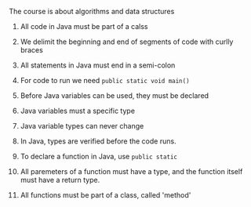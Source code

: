 The course is about algorithms and data structures

1. All code in Java must be part of a calss
2. We delimit the beginning and end of segments of code with curlly braces
3. All statements in Java must end in a semi-colon
4. For code to run we need `public static void main()`

1. Before Java variables can be used, they must be declared
2. Java variables must a specific type
3. Java variable types can never change
4. In Java, types are verified before the code runs. 

1. To declare a function in Java, use `public static`
2. All paremeters of a function must have a type, and the function itself must have a return type.
3. All functions must be part of a class, called 'method'